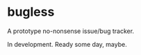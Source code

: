 bugless
=======

A prototype no-nonsense issue/bug tracker.

In development. Ready some day, maybe.
